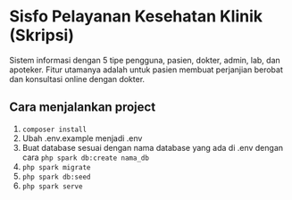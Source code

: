 # Sisfo Pelayanan Kesehatan Klinik (Skripsi)

Sistem informasi dengan 5 tipe pengguna, pasien, dokter, admin, lab, dan apoteker. Fitur utamanya adalah untuk pasien membuat perjanjian berobat dan konsultasi online dengan dokter.

## Cara menjalankan project

1. `composer install`
2. Ubah .env.example menjadi .env
3. Buat database sesuai dengan nama database yang ada di .env dengan cara `php spark db:create nama_db`
4. `php spark migrate`
5. `php spark db:seed`
6. `php spark serve`
